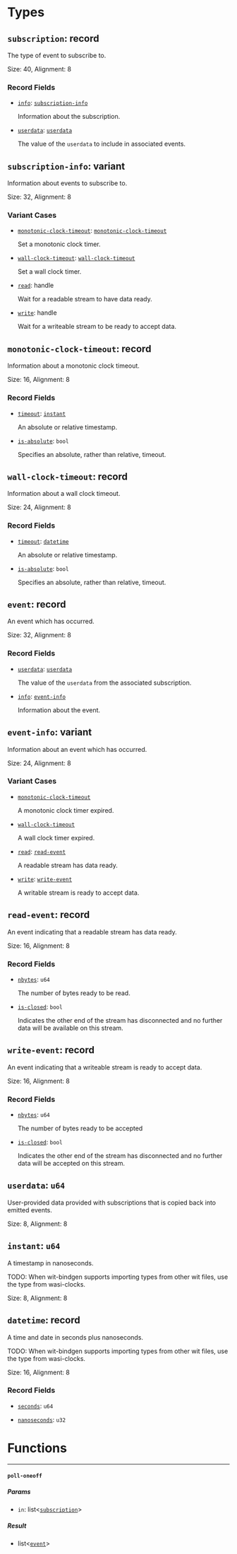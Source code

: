 # Types

## <a href="#subscription" name="subscription"></a> `subscription`: record

  The type of event to subscribe to.

Size: 40, Alignment: 8

### Record Fields

- <a href="subscription.info" name="subscription.info"></a> [`info`](#subscription.info): [`subscription-info`](#subscription_info)

  Information about the subscription.

- <a href="subscription.userdata" name="subscription.userdata"></a> [`userdata`](#subscription.userdata): [`userdata`](#userdata)

  The value of the `userdata` to include in associated events.

## <a href="#subscription_info" name="subscription_info"></a> `subscription-info`: variant

  Information about events to subscribe to.

Size: 32, Alignment: 8

### Variant Cases

- <a href="subscription_info.monotonic_clock_timeout" name="subscription_info.monotonic_clock_timeout"></a> [`monotonic-clock-timeout`](#subscription_info.monotonic_clock_timeout): [`monotonic-clock-timeout`](#monotonic_clock_timeout)

  Set a monotonic clock timer.

- <a href="subscription_info.wall_clock_timeout" name="subscription_info.wall_clock_timeout"></a> [`wall-clock-timeout`](#subscription_info.wall_clock_timeout): [`wall-clock-timeout`](#wall_clock_timeout)

  Set a wall clock timer.

- <a href="subscription_info.read" name="subscription_info.read"></a> [`read`](#subscription_info.read): handle<descriptor>

  Wait for a readable stream to have data ready.

- <a href="subscription_info.write" name="subscription_info.write"></a> [`write`](#subscription_info.write): handle<descriptor>

  Wait for a writeable stream to be ready to accept data.

## <a href="#monotonic_clock_timeout" name="monotonic_clock_timeout"></a> `monotonic-clock-timeout`: record

  Information about a monotonic clock timeout.

Size: 16, Alignment: 8

### Record Fields

- <a href="monotonic_clock_timeout.timeout" name="monotonic_clock_timeout.timeout"></a> [`timeout`](#monotonic_clock_timeout.timeout): [`instant`](#instant)

  An absolute or relative timestamp.

- <a href="monotonic_clock_timeout.is_absolute" name="monotonic_clock_timeout.is_absolute"></a> [`is-absolute`](#monotonic_clock_timeout.is_absolute): `bool`

  Specifies an absolute, rather than relative, timeout.

## <a href="#wall_clock_timeout" name="wall_clock_timeout"></a> `wall-clock-timeout`: record

  Information about a wall clock timeout.

Size: 24, Alignment: 8

### Record Fields

- <a href="wall_clock_timeout.timeout" name="wall_clock_timeout.timeout"></a> [`timeout`](#wall_clock_timeout.timeout): [`datetime`](#datetime)

  An absolute or relative timestamp.

- <a href="wall_clock_timeout.is_absolute" name="wall_clock_timeout.is_absolute"></a> [`is-absolute`](#wall_clock_timeout.is_absolute): `bool`

  Specifies an absolute, rather than relative, timeout.

## <a href="#event" name="event"></a> `event`: record

  An event which has occurred.

Size: 32, Alignment: 8

### Record Fields

- <a href="event.userdata" name="event.userdata"></a> [`userdata`](#event.userdata): [`userdata`](#userdata)

  The value of the `userdata` from the associated subscription.

- <a href="event.info" name="event.info"></a> [`info`](#event.info): [`event-info`](#event_info)

  Information about the event.

## <a href="#event_info" name="event_info"></a> `event-info`: variant

  Information about an event which has occurred.

Size: 24, Alignment: 8

### Variant Cases

- <a href="event_info.monotonic_clock_timeout" name="event_info.monotonic_clock_timeout"></a> [`monotonic-clock-timeout`](#event_info.monotonic_clock_timeout)

  A monotonic clock timer expired.

- <a href="event_info.wall_clock_timeout" name="event_info.wall_clock_timeout"></a> [`wall-clock-timeout`](#event_info.wall_clock_timeout)

  A wall clock timer expired.

- <a href="event_info.read" name="event_info.read"></a> [`read`](#event_info.read): [`read-event`](#read_event)

  A readable stream has data ready.

- <a href="event_info.write" name="event_info.write"></a> [`write`](#event_info.write): [`write-event`](#write_event)

  A writable stream is ready to accept data.

## <a href="#read_event" name="read_event"></a> `read-event`: record

  An event indicating that a readable stream has data ready.

Size: 16, Alignment: 8

### Record Fields

- <a href="read_event.nbytes" name="read_event.nbytes"></a> [`nbytes`](#read_event.nbytes): `u64`

  The number of bytes ready to be read.

- <a href="read_event.is_closed" name="read_event.is_closed"></a> [`is-closed`](#read_event.is_closed): `bool`

  Indicates the other end of the stream has disconnected and no further
  data will be available on this stream.

## <a href="#write_event" name="write_event"></a> `write-event`: record

  An event indicating that a writeable stream is ready to accept data.

Size: 16, Alignment: 8

### Record Fields

- <a href="write_event.nbytes" name="write_event.nbytes"></a> [`nbytes`](#write_event.nbytes): `u64`

  The number of bytes ready to be accepted

- <a href="write_event.is_closed" name="write_event.is_closed"></a> [`is-closed`](#write_event.is_closed): `bool`

  Indicates the other end of the stream has disconnected and no further
  data will be accepted on this stream.

## <a href="#userdata" name="userdata"></a> `userdata`: `u64`

  User-provided data provided with subscriptions that is copied back
  into emitted events.

Size: 8, Alignment: 8

## <a href="#instant" name="instant"></a> `instant`: `u64`

  A timestamp in nanoseconds.
  
  TODO: When wit-bindgen supports importing types from other wit files, use
  the type from wasi-clocks.

Size: 8, Alignment: 8

## <a href="#datetime" name="datetime"></a> `datetime`: record

  A time and date in seconds plus nanoseconds.
  
  TODO: When wit-bindgen supports importing types from other wit files, use
  the type from wasi-clocks.

Size: 16, Alignment: 8

### Record Fields

- <a href="datetime.seconds" name="datetime.seconds"></a> [`seconds`](#datetime.seconds): `u64`


- <a href="datetime.nanoseconds" name="datetime.nanoseconds"></a> [`nanoseconds`](#datetime.nanoseconds): `u32`


# Functions

----

#### <a href="#poll_oneoff" name="poll_oneoff"></a> `poll-oneoff` 

##### Params

- <a href="#poll_oneoff.in" name="poll_oneoff.in"></a> `in`: list<[`subscription`](#subscription)>
##### Result

- list<[`event`](#event)>

